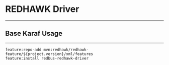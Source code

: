# REDHAWK Driver #
***

## Base Karaf Usage ##
***

	feature:repo-add mvn:redhawk/redhawk-feature/${project.version}/xml/features
	feature:install redbus-redhawk-driver


